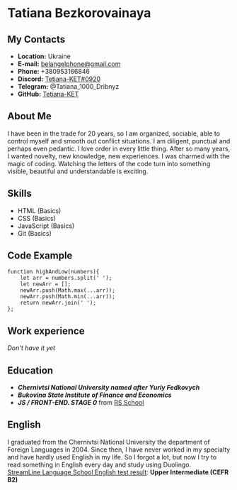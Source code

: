 # Tatiana Bezkorovainaya  

## My Contacts

 * __Location:__ Ukraine
 * __E-mail:__   belangelphone@gmail.com
 * __Phone:__    +380953166846
 * __Discord:__  [Tetiana-KET#0920](https://discord.com/channels/@me)
 * __Telegram:__ @Tatiana_1000_Dribnyz
 * __GitHub:__  [Tetiana-KET](https://github.com/Tetiana-KET)

## About Me

I have been in the trade for 20 years, so I am organized, sociable, able to control myself and smooth out conflict situations. I am diligent, punctual and perhaps even pedantic. I love order in every little thing. After so many years, I wanted novelty, new knowledge, new experiences. I was charmed with the magic of coding. Watching the letters of the code turn into something visible, beautiful and understandable is exciting. 

## Skills

+ HTML       (Basics)
+ CSS        (Basics)
+ JavaScript (Basics)
+ Git        (Basics)

## Code Example

```
function highAndLow(numbers){
    let arr = numbers.split(' ');
    let newArr = [];
    newArr.push(Math.max(...arr));
    newArr.push(Math.min(...arr));
    return newArr.join(' ');
};
```

## Work experience

_Don't have it yet_

## Education


- **_Chernivtsi National University named after Yuriy Fedkovych_**
- **_Bukovina State Institute of Finance and Economics_**
- **_JS / FRONT-END. STAGE 0_** from [RS School](https://rs.school/)


## English

I graduated from the Chernivtsi National University the department of Foreign Languages ​​in 2004. Since then, I have never worked in my specialty and have hardly used English in my life. So I forgot a lot, but now I try to read something in English every day and study using Duolingo.  
[StreamLine Language School English test result](https://test.str.by/mod/quiz/review.php?attempt=214574&cmid=1181): __Upper Intermediate (CEFR B2)__
